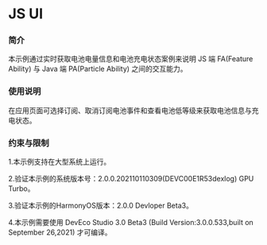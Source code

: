 # JS UI<a name="ZH-CN_TOPIC_0000001080439984"></a>

### 简介

本示例通过实时获取电池电量信息和电池充电状态案例来说明 JS 端 FA\(Feature Ability\) 与 Java 端 PA\(Particle  Ability\) 之间的交互能力。

### 使用说明

在应用页面可选择订阅、取消订阅电池事件和查看电池低等级来获取电池信息与充电状态。

### 约束与限制

1.本示例支持在大型系统上运行。

2.验证本示例的系统版本号：2.0.0.202110110309(DEVC00E1R53dexlog) GPU Turbo。

3.验证本示例的HarmonyOS版本：2.0.0 Devloper Beta3。

4.本示例需要使用 DevEco Studio 3.0 Beta3 (Build Version:3.0.0.533,built on September 26,2021) 才可编译。
